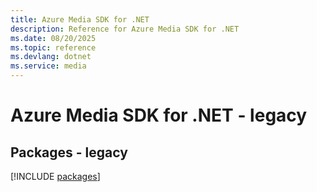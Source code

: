 ```yaml
---
title: Azure Media SDK for .NET
description: Reference for Azure Media SDK for .NET
ms.date: 08/20/2025
ms.topic: reference
ms.devlang: dotnet
ms.service: media
---
```

# Azure Media SDK for .NET - legacy
## Packages - legacy
[!INCLUDE [packages](media-index.md)]